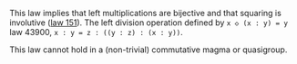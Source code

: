 This law implies that left multiplications are bijective and that squaring is involutive ([law 151](https://teorth.github.io/equational_theories/implications/?151)).  The left division operation defined by `x ◇ (x : y) = y`  law 43900, `x : y = z : ((y : z) : (x : y))`.

This law cannot hold in a (non-trivial) commutative magma or quasigroup.
